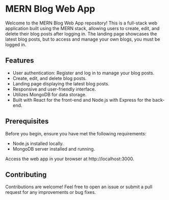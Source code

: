 # MERN Blog Web App

Welcome to the MERN Blog Web App repository! This is a full-stack web application built using the MERN stack, allowing users to create, edit, and delete their blog posts after logging in. The landing page showcases the latest blog posts, but to access and manage your own blogs, you must be logged in.

## Features

- User authentication: Register and log in to manage your blog posts.
- Create, edit, and delete blog posts.
- Landing page displaying the latest blog posts.
- Responsive and user-friendly interface.
- Utilizes MongoDB for data storage.
- Built with React for the front-end and Node.js with Express for the back-end.

## Prerequisites

Before you begin, ensure you have met the following requirements:

- Node.js installed locally.
- MongoDB server installed and running.

Access the web app in your browser at http://localhost:3000.

## Contributing

Contributions are welcome! Feel free to open an issue or submit a pull request for any improvements or bug fixes.
